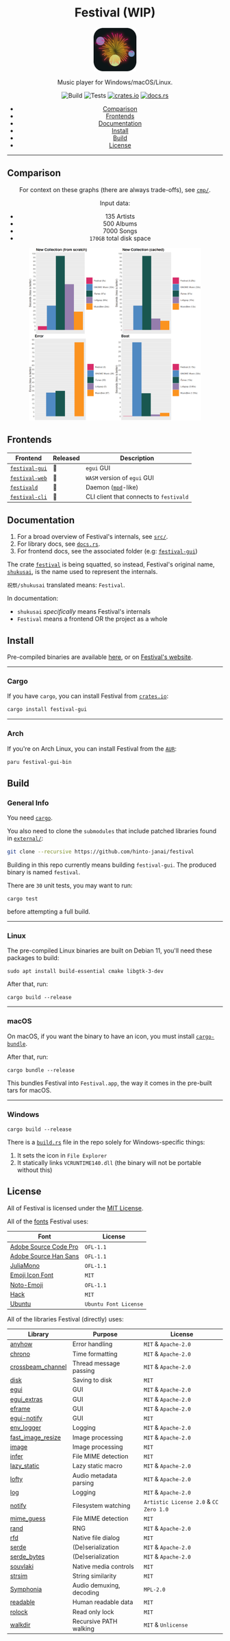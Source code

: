 <div align="center">

# Festival (WIP)
<img src="assets/images/icon/512.png" width="20%"/>

Music player for Windows/macOS/Linux.

![Build](https://github.com/hinto-janai/festival/actions/workflows/build.yml/badge.svg) ![Tests](https://github.com/hinto-janai/festival/actions/workflows/test.yml/badge.svg) [![crates.io](https://img.shields.io/crates/v/shukusai.svg)](https://crates.io/crates/shukusai) [![docs.rs](https://docs.rs/shukusai/badge.svg)](https://docs.rs/shukusai)

* [Comparison](#Comparison)
* [Frontends](#Frontends)
* [Documentation](#Documentation)
* [Install](#Install)
* [Build](#Build)
* [License](#License)

</div>

---

## Comparison
<div align="center">

For context on these graphs (there are always trade-offs), see [`cmp/`](https://github.com/hinto-janai/festival/tree/main/cmp).

Input data:

- 135 Artists
- 500 Albums
- 7000 Songs
- `170GB` total disk space

<img src="assets/images/cmp/all.png" width="80%"/>

</div>

## Frontends
| Frontend                    | Released | Description |
|-----------------------------|----------|-------------|
| [`festival-gui`](https://github.com/hinto-janai/festival/tree/main/festival-gui) | 🔴       | `egui` GUI
| [`festival-web`](https://github.com/hinto-janai/festival/tree/main/festival-web) | 🔴       | `WASM` version of `egui` GUI
| [`festivald`](https://github.com/hinto-janai/festival/tree/main/festivald)       | 🔴       | Daemon ([`mpd`](https://github.com/MusicPlayerDaemon/MPD)-like)
| [`festival-cli`](https://github.com/hinto-janai/festival/tree/main/festival-cli) | 🔴       | CLI client that connects to `festivald`

## Documentation
1. For a broad overview of Festival's internals, see [`src/`](https://github.com/hinto-janai/festival/tree/main/src).
2. For library docs, see [`docs.rs`](https://docs.rs/shukusai).
3. For frontend docs, see the associated folder (e.g: [`festival-gui`](https://github.com/hinto-janai/festival/tree/main/festival-gui))

The crate [`festival`](https://crates.io/crates/festival) is being squatted, so instead, Festival's
original name, [`shukusai`](https://crates.io/crates/shukusai), is the name used to represent the internals.

`祝祭/shukusai` translated means: `Festival`.

In documentation:

- `shukusai` _specifically_ means Festival's internals
- `Festival` means a frontend OR the project as a whole

## Install
Pre-compiled binaries are available [here](https://github.com/hinto-janai/festival/releases), or on [Festival's website](https://festival.pm/downloads).

---

### Cargo
If you have `cargo`, you can install Festival from [`crates.io`](https://crates.io/crates/festival-gui):
```bash
cargo install festival-gui
```

---

### Arch
If you're on Arch Linux, you can install Festival from the [`AUR`](https://aur.archlinux.org/packages/festival-gui-bin):
```bash
paru festival-gui-bin
```

## Build
### General Info
You need [`cargo`](https://www.rust-lang.org/learn/get-started).

You also need to clone the `submodules` that include patched libraries found in [`external/`](https://github.com/hinto-janai/festival/tree/main/external):
```bash
git clone --recursive https://github.com/hinto-janai/festival
```

Building in this repo currently means building `festival-gui`. The produced binary is named `festival`.

There are `30` unit tests, you may want to run:
```
cargo test
```
before attempting a full build.

---

### Linux
The pre-compiled Linux binaries are built on Debian 11, you'll need these packages to build:
```
sudo apt install build-essential cmake libgtk-3-dev
```

After that, run:
```
cargo build --release
```

---

### macOS
On macOS, if you want the binary to have an icon, you must install [`cargo-bundle`](https://github.com/burtonageo/cargo-bundle).

After that, run:
```
cargo bundle --release
```
This bundles Festival into `Festival.app`, the way it comes in the pre-built tars for macOS.

---

### Windows
```
cargo build --release
```

There is a [`build.rs`](https://github.com/hinto-janai/festival/blob/main/build.rs) file in the repo solely for Windows-specific things:

1. It sets the icon in `File Explorer`
2. It statically links `VCRUNTIME140.dll` (the binary will not be portable without this)

## License
All of Festival is licensed under the [MIT License](https://github.com/hinto-janai/festival/blob/main/LICENSE).

All of the [fonts](https://github.com/hinto-janai/festival/tree/main/assets/fonts) Festival uses:

| Font                                                                    | License |
|-------------------------------------------------------------------------|---------|
| [Adobe Source Code Pro](https://github.com/adobe-fonts/source-code-pro) | `OFL-1.1`
| [Adobe Source Han Sans](https://github.com/adobe-fonts/source-han-sans) | `OFL-1.1`
| [JuliaMono](https://github.com/cormullion/juliamono)                    | `OFL-1.1`
| [Emoji Icon Font](https://github.com/jslegers/emoji-icon-font)          | `MIT`
| [Noto-Emoji](https://github.com/googlefonts/noto-emoji)                 | `OFL-1.1`
| [Hack](https://github.com/source-foundry/Hack)                          | `MIT`
| [Ubuntu](https://github.com/daltonmaag/ubuntu)                          | `Ubuntu Font License`

All of the libraries Festival (directly) uses:

| Library | Purpose | License |
|---------|---------|---------|
| [anyhow](https://github.com/dtolnay/anyhow)                        | Error handling           | `MIT` & `Apache-2.0`
| [chrono](https://github.com/chronotope/chrono)                     | Time formatting          | `MIT` & `Apache-2.0`
| [crossbeam_channel](https://github.com/crossbeam-rs/crossbeam)     | Thread message passing   | `MIT` & `Apache-2.0`
| [disk](https://github.com/hinto-janai/disk)                        | Saving to disk           | `MIT`
| [egui](https://github.com/emilk/egui)                              | GUI                      | `MIT` & `Apache-2.0`
| [egui_extras](https://github.com/emilk/egui/crates/egui_extras)    | GUI                      | `MIT` & `Apache-2.0`
| [eframe](https://github.com/emilk/egui/crates/eframe)              | GUI                      | `MIT` & `Apache-2.0`
| [egui-notify](https://github.com/ItsEthra/egui-notify)             | GUI                      | `MIT`
| [env_logger](https://github.com/rust-cli/env_logger)               | Logging                  | `MIT` & `Apache-2.0`
| [fast_image_resize](https://github.com/cykooz/fast_image_resize)   | Image processing         | `MIT` & `Apache-2.0`
| [image](https://github.com/image-rs/image)                         | Image processing         | `MIT`
| [infer](https://github.com/bojand/infer)                           | File MIME detection      | `MIT`
| [lazy_static](https://github.com/rust-lang-nursery/lazy-static.rs) | Lazy static macro        | `MIT` & `Apache-2.0`
| [lofty](https://github.com/Serial-ATA/lofty-rs)                    | Audio metadata parsing   | `MIT` & `Apache-2.0`
| [log](https://github.com/rust-lang/log)                            | Logging                  | `MIT` & `Apache-2.0`
| [notify](https://github.com/notify-rs/notify)                      | Filesystem watching      | `Artistic License 2.0` & `CC Zero 1.0`
| [mime_guess](https://github.com/abonander/mime_guess)              | File MIME detection      | `MIT`
| [rand](https://github.com/rust-random/rand)                        | RNG                      | `MIT` & `Apache-2.0`
| [rfd](https://github.com/PolyMeilex/rfd)                           | Native file dialog       | `MIT`
| [serde](https://github.com/serde-rs/serde)                         | (De)serialization        | `MIT` & `Apache-2.0`
| [serde_bytes](https://github.com/serde-rs/bytes)                   | (De)serialization        | `MIT` & `Apache-2.0`
| [souvlaki](https://github.com/Sinono3/souvlaki)                    | Native media controls    | `MIT`
| [strsim](https://github.com/dguo/strsim-rs)                        | String similarity        | `MIT`
| [Symphonia](https://github.com/pdeljanov/Symphonia)                | Audio demuxing, decoding | `MPL-2.0`
| [readable](https://github.com/hinto-janai/readable)                | Human readable data      | `MIT`
| [rolock](https://github.com/hinto-janai/rolock)                    | Read only lock           | `MIT`
| [walkdir](https://github.com/BurntSushi/walkdir)                   | Recursive PATH walking   | `MIT` & `Unlicense` 
